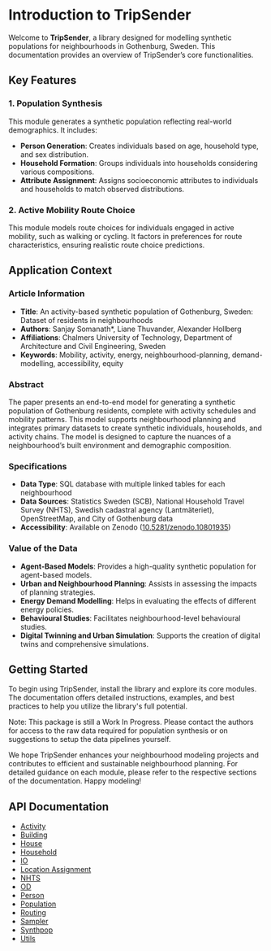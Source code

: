 # Introduction to TripSender

Welcome to **TripSender**, a library designed for modelling synthetic populations for neighbourhoods in Gothenburg, Sweden. This documentation provides an overview of TripSender’s core functionalities.

## Key Features

### 1. Population Synthesis
This module generates a synthetic population reflecting real-world demographics. It includes:
- **Person Generation**: Creates individuals based on age, household type, and sex distribution.
- **Household Formation**: Groups individuals into households considering various compositions.
- **Attribute Assignment**: Assigns socioeconomic attributes to individuals and households to match observed distributions.

### 2. Active Mobility Route Choice
This module models route choices for individuals engaged in active mobility, such as walking or cycling. It factors in preferences for route characteristics, ensuring realistic route choice predictions.

## Application Context

### Article Information
- **Title**: An activity-based synthetic population of Gothenburg, Sweden: Dataset of residents in neighbourhoods
- **Authors**: Sanjay Somanath*, Liane Thuvander, Alexander Hollberg
- **Affiliations**: Chalmers University of Technology, Department of Architecture and Civil Engineering, Sweden
- **Keywords**: Mobility, activity, energy, neighbourhood-planning, demand-modelling, accessibility, equity

### Abstract
The paper presents an end-to-end model for generating a synthetic population of Gothenburg residents, complete with activity schedules and mobility patterns. This model supports neighbourhood planning and integrates primary datasets to create synthetic individuals, households, and activity chains. The model is designed to capture the nuances of a neighbourhood’s built environment and demographic composition.

### Specifications
- **Data Type**: SQL database with multiple linked tables for each neighbourhood
- **Data Sources**: Statistics Sweden (SCB), National Household Travel Survey (NHTS), Swedish cadastral agency (Lantmäteriet), OpenStreetMap, and City of Gothenburg data
- **Accessibility**: Available on Zenodo ([10.5281/zenodo.10801935](https://www.doi.org/10.5281/zenodo.10801935))

### Value of the Data
- **Agent-Based Models**: Provides a high-quality synthetic population for agent-based models.
- **Urban and Neighbourhood Planning**: Assists in assessing the impacts of planning strategies.
- **Energy Demand Modelling**: Helps in evaluating the effects of different energy policies.
- **Behavioural Studies**: Facilitates neighbourhood-level behavioural studies.
- **Digital Twinning and Urban Simulation**: Supports the creation of digital twins and comprehensive simulations.

## Getting Started
To begin using TripSender, install the library and explore its core modules. The documentation offers detailed instructions, examples, and best practices to help you utilize the library's full potential. 

Note: This package is still a Work In Progress. Please contact the authors for access to the raw data required for population synthesis or on suggestions to setup the data pipelines yourself.

We hope TripSender enhances your neighbourhood modeling projects and contributes to efficient and sustainable neighbourhood planning. For detailed guidance on each module, please refer to the respective sections of the documentation. Happy modeling!

## API Documentation

- [Activity](activity.md)
- [Building](building.md)
- [House](house.md)
- [Household](household.md)
- [IO](io.md)
- [Location Assignment](location_assignment.md)
- [NHTS](nhts.md)
- [OD](od.md)
- [Person](person.md)
- [Population](population.md)
- [Routing](routing.md)
- [Sampler](sampler.md)
- [Synthpop](synthpop.md)
- [Utils](utils.md)

